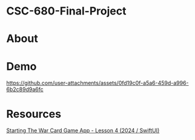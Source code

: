 # CSC-680-Final-Project
# About
# Demo
https://github.com/user-attachments/assets/0fd19c0f-a5a6-459d-a996-6b2c89d9a6fc

# Resources
[Starting The War Card Game App - Lesson 4 (2024 / SwiftUI)](https://www.youtube.com/watch?v=2Zi-looUuIA)
